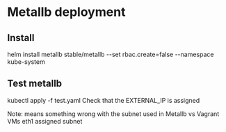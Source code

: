  # Metallb deployment

 ## Install
 helm install metallb stable/metallb --set rbac.create=false --namespace kube-system

 ## Test metallb
 kubectl apply -f test.yaml
 Check that the EXTERNAL_IP is assigned

 Note: <pending> means something wrong with the subnet used in Metallb vs Vagrant VMs eth1 assigned subnet